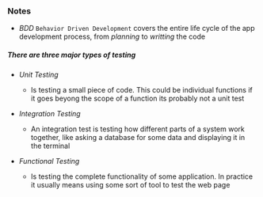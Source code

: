 ### Notes

- *BDD* `Behavior Driven Development` covers the entire life cycle of the app development process, from *planning* to *writting* the code

##### There are three major types of testing 

  - *Unit Testing*
    -  Is testing a small piece of code. This could be individual functions if it goes beyong the scope of a function its probably not a unit test
  
  - *Integration Testing*
    - An integration test is testing how different parts of a system work together, like asking a database for some data and displaying it in the terminal

  - *Functional Testing*
    - Is testing the complete functionality of some application. In practice it usually means using some sort of tool to test the web page


  